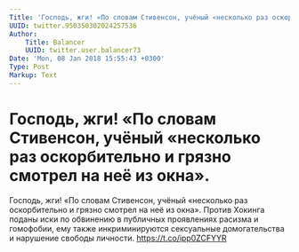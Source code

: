 ```yaml
---
Title: 'Господь, жги! «По словам Стивенсон, учёный «несколько раз оскорбительно и грязно смотрел на неё из окна».'
UUID: twitter.950350302024257536
Author:
    Title: Balancer
    UUID: twitter.user.balancer73
Date: 'Mon, 08 Jan 2018 15:55:43 +0300'
Type: Post
Markup: Text
---
```


# Господь, жги! «По словам Стивенсон, учёный «несколько раз оскорбительно и грязно смотрел на неё из окна».

Господь, жги! «По словам Стивенсон, учёный «несколько раз
оскорбительно и грязно смотрел на неё из окна». Против
Хокинга поданы иски по обвинению в публичных проявлениях
расизма и гомофобии, ему также инкриминируются сексуальные
домогательства и нарушение свободы личности.
https://t.co/ipp0ZCFYYR